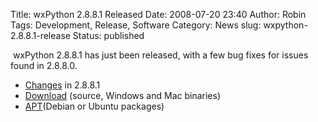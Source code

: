 Title: wxPython 2.8.8.1 Released
Date: 2008-07-20 23:40
Author: Robin
Tags: Development, Release, Software
Category: News
slug: wxpython-2.8.8.1-release
Status: published

 wxPython 2.8.8.1 has just been released, with a few bug fixes for
issues found in 2.8.8.0.

-   [Changes](http://wxpython.org/CHANGES.html) in 2.8.8.1
-   [Download](http://wxpython.org/download.php) (source, Windows and
    Mac binaries)
-   [APT](http://wiki.wxpython.org/InstallingOnUbuntuOrDebian)(Debian or
    Ubuntu packages)

